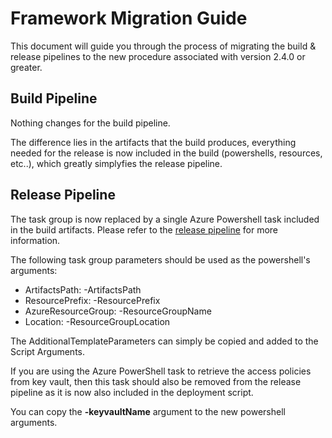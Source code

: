 # Framework Migration Guide

This document will guide you through the process of migrating the build & release pipelines to the new procedure associated with version 2.4.0 or greater.

## Build Pipeline

Nothing changes for the build pipeline.

The difference lies in the artifacts that the build produces, everything needed for the release is now included in the build (powershells, resources, etc..), which greatly simplyfies the release pipeline.

## Release Pipeline

The task group is now replaced by a single Azure Powershell task included in the build artifacts. Please refer to the [release pipeline](framework-releasepipeline.md) for more information.

The following task group parameters should be used as the powershell's arguments:

- ArtifactsPath: -ArtifactsPath
- ResourcePrefix: -ResourcePrefix
- AzureResourceGroup: -ResourceGroupName
- Location: -ResourceGroupLocation

The AdditionalTemplateParameters can simply be copied and added to the Script Arguments.

If you are using the Azure PowerShell task to retrieve the access policies from key vault, then this task should also be removed from the release pipeline as it is now also included in the deployment script.

You can copy the **-keyvaultName** argument to the new powershell arguments.

